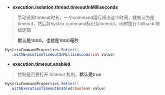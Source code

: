- **execution.isolation.thread.timeoutInMilliseconds**

>  手动设置timeout时长，一个command运行超出这个时间，就被认为是timeout，然后将hystrix command标识为timeout，同时执行 fallback 降级逻辑
>
> **默认是1000，也就是1000毫秒**

```java
HystrixCommandProperties.Setter()
   .withExecutionTimeoutInMilliseconds(int value)
```



- **execution.timeout.enabled**

>  控制是否要打开 timeout 机制，**默认是true**

```java
HystrixCommandProperties.Setter()
  .withExecutionTimeoutEnabled(boolean value)
```

